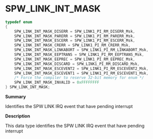 # SPW_LINK_INT_MASK

```c
typedef enum
{
    SPW_LINK_INT_MASK_DISERR = SPW_LINK1_PI_RM_DISERR_Msk,
    SPW_LINK_INT_MASK_PARERR = SPW_LINK1_PI_RM_PARERR_Msk,
    SPW_LINK_INT_MASK_ESCERR = SPW_LINK1_PI_RM_ESCERR_Msk,
    SPW_LINK_INT_MASK_CRERR = SPW_LINK1_PI_RM_CRERR_Msk,
    SPW_LINK_INT_MASK_LINKABORT = SPW_LINK1_PI_RM_LINKABORT_Msk,
    SPW_LINK_INT_MASK_EEPTRANS = SPW_LINK1_PI_RM_EEPTRANS_Msk,
    SPW_LINK_INT_MASK_EEPREC = SPW_LINK1_PI_RM_EEPREC_Msk,
    SPW_LINK_INT_MASK_DISCARD = SPW_LINK1_PI_RM_DISCARD_Msk,
    SPW_LINK_INT_MASK_ESCEVENT2 = SPW_LINK1_PI_RM_ESCEVENT2_Msk,
    SPW_LINK_INT_MASK_ESCEVENT1 = SPW_LINK1_PI_RM_ESCEVENT1_Msk,
    /* Force the compiler to reserve 32-bit memory for enum */
    SPW_LINK_INT_MASK_INVALID = 0xFFFFFFFF
} SPW_LINK_INT_MASK;
```

**Summary**

Identifies the SPW LINK IRQ event that have pending interrupt

**Description**

This data type identifies the SPW LINK IRQ event that have pending interrupt
